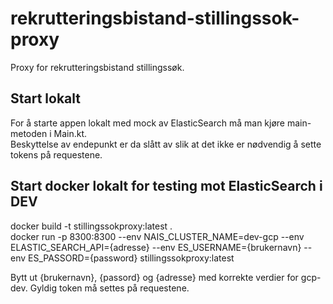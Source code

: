 # rekrutteringsbistand-stillingssok-proxy
Proxy for rekrutteringsbistand stillingssøk.

## Start lokalt
For å starte appen lokalt med mock av ElasticSearch må man kjøre main-metoden i Main.kt.<br>
Beskyttelse av endepunkt er da slått av slik at det ikke er nødvendig å sette tokens på requestene.

## Start docker lokalt for testing mot ElasticSearch i DEV
docker build -t stillingssokproxy:latest .<br>
docker run -p 8300:8300 --env NAIS_CLUSTER_NAME=dev-gcp --env ELASTIC_SEARCH_API={adresse} --env ES_USERNAME={brukernavn} --env ES_PASSORD={password} stillingssokproxy:latest<br>

Bytt ut {brukernavn}, {passord} og {adresse} med korrekte verdier for gcp-dev.
Gyldig token må settes på requestene.
